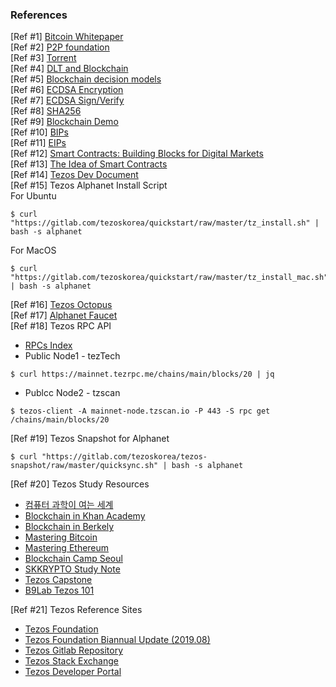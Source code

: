### References
[Ref #1] [Bitcoin Whitepaper](https://bitcoin.org/bitcoin.pdf)  
[Ref #2] [P2P foundation](http://p2pfoundation.ning.com/forum/topics/bitcoin-open-source)  
[Ref #3] [Torrent](https://upload.wikimedia.org/wikipedia/commons/5/5a/Qbittorrent_4.1.5.png)  
[Ref #4] [DLT and Blockchain](http://documents.worldbank.org/curated/en/177911513714062215/pdf/122140-WP-PUBLIC-Distributed-Ledger-Technology-and-Blockchain-Fintech-Notes.pdf)  
[Ref #5] [Blockchain decision models](https://medium.com/@sbmeunier/when-do-you-need-blockchain-decision-models-a5c40e7c9ba1)  
[Ref #6] [ECDSA Encryption](https://8gwifi.org/ecfunctions.jsp)  
[Ref #7] [ECDSA Sign/Verify](https://8gwifi.org/ecsignverify.jsp)  
[Ref #8] [SHA256](https://passwordsgenerator.net/sha256-hash-generator/)  
[Ref #9] [Blockchain Demo](https://anders.com/blockchain/blockchain.html)  
[Ref #10] [BIPs](https://github.com/bitcoin/bips)  
[Ref #11] [EIPs](https://github.com/ethereum/EIPs)  
[Ref #12] [Smart Contracts: Building Blocks for Digital Markets](http://www.fon.hum.uva.nl/rob/Courses/InformationInSpeech/CDROM/Literature/LOTwinterschool2006/szabo.best.vwh.net/smart_contracts_2.html)  
[Ref #13] [The Idea of Smart Contracts](http://www.fon.hum.uva.nl/rob/Courses/InformationInSpeech/CDROM/Literature/LOTwinterschool2006/szabo.best.vwh.net/idea.html)  
[Ref #14] [Tezos Dev Document](https://tezos.gitlab.io/master/)  
[Ref #15] Tezos Alphanet Install Script  
For Ubuntu
```
$ curl "https://gitlab.com/tezoskorea/quickstart/raw/master/tz_install.sh" | bash -s alphanet
```
For MacOS
```
$ curl "https://gitlab.com/tezoskorea/quickstart/raw/master/tz_install_mac.sh" | bash -s alphanet
```
[Ref #16] [Tezos Octopus](https://tezos.gitlab.io/tezos/_images/octopus.svg)      
[Ref #17] [Alphanet Faucet](https://faucet.tzalpha.net)   
[Ref #18] Tezos RPC API
- [RPCs Index](https://tezos.gitlab.io/master/api/rpc.html)  
- Public Node1 - tezTech
```
$ curl https://mainnet.tezrpc.me/chains/main/blocks/20 | jq
```
- Publcc Node2 - tzscan  
```
$ tezos-client -A mainnet-node.tzscan.io -P 443 -S rpc get /chains/main/blocks/20
```

[Ref #19] Tezos Snapshot for Alphanet  
```
$ curl "https://gitlab.com/tezoskorea/tezos-snapshot/raw/master/quicksync.sh" | bash -s alphanet
```
[Ref #20] Tezos Study Resources
- [컴퓨터 과학이 여는 세계](https://www.youtube.com/watch?v=HTWSPoDLmHI&list=PL0Nf1KJu6Ui7yoc9RQ2TiiYL9Z0MKoggH )
- [Blockchain in Khan Academy](https://www.khanacademy.org/economics-finance-domain/core-finance/money-and-banking/bitcoin/v/bitcoin-what-is-it)
- [Blockchain in Berkely](https://dreamplus.io/academy/blockchain/berkeley)
- [Mastering Bitcoin](hhttps://github.com/bitcoinbook/bitcoinbook)
- [Mastering Ethereum](https://github.com/ethereumbook/ethereumbook)
- [Blockchain Camp Seoul ](https://www.youtube.com/watch?v=y-5mdgFxrfI&list=PLoEVYCIwrH1kobqstqQEpjz_89toxe7Zj)
- [SKKRYPTO Study Note](https://tezoskoreacommunity.org/)
- [Tezos Capstone](https://tezoscapstone.com/curriculum/index.html)
- [B9Lab Tezos 101](https://academy.b9lab.com/courses/)  

[Ref #21] Tezos Reference Sites
- [Tezos Foundation](https://tezos.foundation)
- [Tezos Foundation Biannual Update (2019.08)](https://tezos.foundation/wp-content/uploads/2019/08/Tezos-Foundation-Biannual-Update-August-2019.pdf)
- [Tezos Gitlab Repository](https://gitlab.com/tezos/tezos/tree/mainnet)
- [Tezos Stack Exchange](https://tezos.stackexchange.com)
- [Tezos Developer Portal](https://developers.tezos.com)
